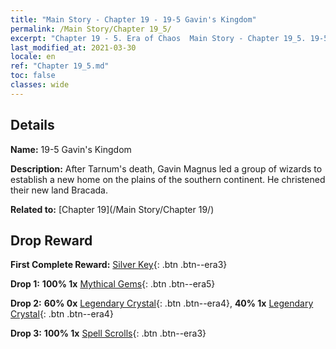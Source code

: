 ```yaml
---
title: "Main Story - Chapter 19 - 19-5 Gavin's Kingdom"
permalink: /Main Story/Chapter 19_5/
excerpt: "Chapter 19 - 5. Era of Chaos  Main Story - Chapter 19_5. 19-5 Gavin's Kingdom"
last_modified_at: 2021-03-30
locale: en
ref: "Chapter 19_5.md"
toc: false
classes: wide
---
```


## Details

 **Name:** 19-5 Gavin's Kingdom

 **Description:** After Tarnum's death, Gavin Magnus led a group of wizards to establish a new home on the plains of the southern continent. He christened their new land Bracada.

 **Related to:** [Chapter 19](/Main Story/Chapter 19/)

## Drop Reward

 **First Complete Reward:** [Silver Key](/Items/con_693/){: .btn .btn--era3}

 **Drop 1:** **100% 1x** [Mythical Gems](/Items/mat_65/){: .btn .btn--era5}

 **Drop 2:** **60% 0x** [Legendary Crystal](/Items/mat_59/){: .btn .btn--era4}, **40% 1x** [Legendary Crystal](/Items/mat_59/){: .btn .btn--era4}

 **Drop 3:** **100% 1x** [Spell Scrolls](/Items/con_694/){: .btn .btn--era3}

